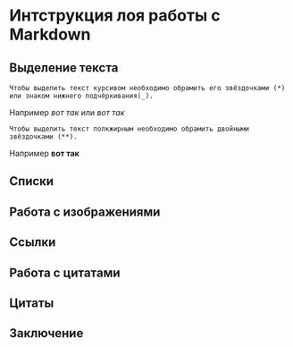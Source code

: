 # Интструкция лоя работы с Markdown

## Выделение текста

    Чтобы выделить текст курсивом необходимо обрамить его звёздочками (*) или знаком нижнего подчёркивания(_).

Например _вот так_ или _вот так_

    Чтобы выделить текст полкжирным необходимо обрамить двойными звёздочками (**).

Например **вот так**

## Списки

## Работа с изображениями

## Ссылки

## Работа с цитатами

## Цитаты

## Заключение
